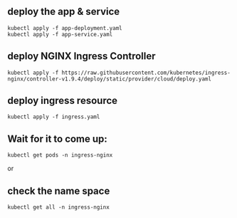 ## deploy the app & service 
```
kubectl apply -f app-deployment.yaml
kubectl apply -f app-service.yaml
```

## deploy NGINX Ingress Controller
```
kubectl apply -f https://raw.githubusercontent.com/kubernetes/ingress-nginx/controller-v1.9.4/deploy/static/provider/cloud/deploy.yaml
```

## deploy ingress resource
```
kubectl apply -f ingress.yaml
```

## Wait for it to come up:
```
kubectl get pods -n ingress-nginx
```
or 

## check the name space
```
kubectl get all -n ingress-nginx
```



